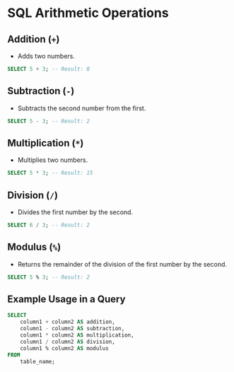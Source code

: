 # SQL Arithmetic Operations

## Addition (`+`)
- Adds two numbers.
```sql
SELECT 5 + 3; -- Result: 8
```

## Subtraction (`-`)
- Subtracts the second number from the first.
```sql
SELECT 5 - 3; -- Result: 2
```

## Multiplication (`*`)
- Multiplies two numbers.
```sql
SELECT 5 * 3; -- Result: 15
```

## Division (`/`)
- Divides the first number by the second.
```sql
SELECT 6 / 3; -- Result: 2
```

## Modulus (`%`)
- Returns the remainder of the division of the first number by the second.
```sql
SELECT 5 % 3; -- Result: 2
```

## Example Usage in a Query

```sql
SELECT
    column1 + column2 AS addition,
    column1 - column2 AS subtraction,
    column1 * column2 AS multiplication,
    column1 / column2 AS division,
    column1 % column2 AS modulus
FROM
    table_name;
```

